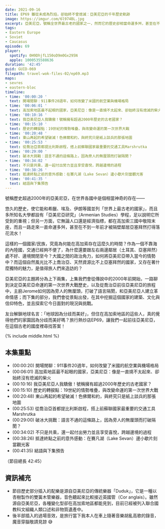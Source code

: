 ```yaml
---
date: 2021-09-16
title: EP69 雖從未成為烈焰，卻始終不曾熄滅：亞美尼亞的千年歷史軌跡
image: https://imgur.com/6l974BL.jpg
excerpt: 亞美尼亞，號稱全世界最古老的國家之一，然而它的歷史卻相當命運多舛，甚至在不到一年前才被隔壁鄰居亞塞拜然打得落花流水。它究竟為何高加索存在這麼久的時間？又是受到周遭哪些大國角力的牽動？而這個自然風光比不上喬治亞、天然資源比不上亞塞拜然的國家，又存在著什麼獨特的魅力，是值得旅人們來造訪的？
tags:
- Eastern Europe
- Soviet
- Caucasus
episode: 69
player:
  spotify: 0H9DhjfL150oD9m0Gx295N
  apple: 1000535588636
duration: '42:45'
guid: GUID-069
filepath: travel-wok-files-02/ep69.mp3
maps:
- sevres
- eastern-bloc
timeline:
- time: '00:00:20 '
  text: 開場閒聊：911事件20週年，如何改變了米國的航空業與機場格局
- time: '00:06:01 '
  text: 高加索地區最不起眼的國家，亞美尼亞：像是一直燒不太起來、卻始終沒有熄滅的柴火
- time: '00:10:16 '
  text: 我亞美尼亞人我驕傲！號稱擁有超過2000年歷史的古老國家？
- time: '00:15:10 '
  text: 歷史的轉捩點：19世紀的情勢堆疊，與改變命運的第一次世界大戰
- time: '00:20:48 '
  text: 東山再起的希望破滅！色佛爾和約，與終究只是紙上談兵的那張地圖
- time: '00:25:53 '
  text: 從喬治亞首都提比利斯啟程，搭上前蘇聯國家最重要的交通工具Marshrutka
- time: '00:29:00 '
  text: 破冰大挑戰：語言不通的這條路上，因為旁人的無厘頭而打破隔閡？
- time: '00:34:02 '
  text: 不只是共乘，還一起付出勞力並且享受喜悅，跨越邊境的過程
- time: '00:38:26 '
  text: 抵達終點之前的意外感動：在賽凡湖（Lake Sevan）邊小歇片刻當觀光客
- time: '00:41:35 '
  text: 結語與下集預告
---
```


號稱歷史超過2000年的亞美尼亞，在世界各國中是個相當神奇的存在——

悠久的歷史，使它能和希臘、埃及、伊朗等國並列「世界上最古老的國家」，而且多所知名大學都設有「亞美尼亞研究」（Armenian Studies）學程，足以說明它所受到的重視；但另一方面，它無論人口還是經濟指標，都在高加索三國中敬陪末座，而且一路走來一直命運多舛，甚至在不到一年前才被隔壁鄰居亞塞拜然打得落花流水！

這樣的一個國家/民族，究竟為何能在高加索存在這麼久的時間？作為一個不靠海的內陸國，交通已經夠不便了，為什麼還要跟左右兩邊鄰居（土耳其、亞塞拜然）處不好、邊境關閉至今？大國之間的政治角力，如何將亞美尼亞帶入當今的情勢中？而這個自然風光比不上喬治亞、天然資源比不上亞塞拜然的國家，又存在著什麼獨特的魅力，是值得旅人們來造訪的？

亞美尼亞的主題將分為上下兩集，上集我們會從傳說中的2000年前開始，一路聊到決定亞美尼亞命運的第一次世界大戰歷史，以及從喬治亞前往亞美尼亞的旅程中，主廚Jerome如何因為旁人的無厘頭，打破了語言隔閡，和亞美尼亞人建立革命情感；而下集的部分，我們會從景點出發，在其中挖掘這個國家的建築、文化與信仰特色，並且探索它今日面對的現況與挑戰。

友台解鎖地球名言：「地球因為分歧而美好」，但住在高加索地區的這些人，真的覺得他們的家園因為分歧而美好嗎？旅行熱炒店EP69，讓我們一起前往亞美尼亞，在這個古老的國度裡尋找答案！

{% include middle.html %}

## 本集重點

* (00:00:20) 開場閒聊：911事件20週年，如何改變了米國的航空業與機場格局
* (00:06:01) 高加索地區最不起眼的國家，亞美尼亞：像是一直燒不太起來、卻始終沒有熄滅的柴火
* (00:10:16) 我亞美尼亞人我驕傲！號稱擁有超過2000年歷史的古老國家？
* (00:15:10) 歷史的轉捩點：19世紀的情勢堆疊，與改變命運的第一次世界大戰
* (00:20:48) 東山再起的希望破滅！色佛爾和約，與終究只是紙上談兵的那張地圖
* (00:25:53) 從喬治亞首都提比利斯啟程，搭上前蘇聯國家最重要的交通工具Marshrutka
* (00:29:00) 破冰大挑戰：語言不通的這條路上，因為旁人的無厘頭而打破隔閡？
* (00:34:02) 不只是共乘，還一起付出勞力並且享受喜悅，跨越邊境的過程
* (00:38:26) 抵達終點之前的意外感動：在賽凡湖（Lake Sevan）邊小歇片刻當觀光客
* (00:41:35) 結語與下集預告

（節目總長 42:45）

## 資訊補充

- 節目歷史部分插入的配樂是源自亞美尼亞的傳統樂器「Duduk」，它是一種以杏樹製作的雙簧木管樂器，音色聽起來比較接近英國管（Cor anglais）。雖然源自亞美尼亞，各種變化型卻在高加索地區都能見到，目前已經被列入聯合國教科文組織人類口述和非物質遺產中。
- 後半部插入的過場音效，是旅行當下我本人在車上隨著音樂胡亂高歌的錄音，魔音穿腦敬請見諒 😅
